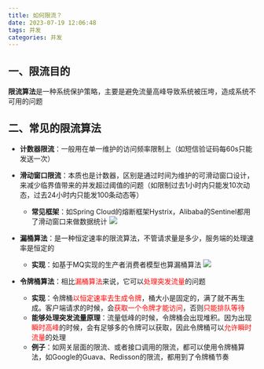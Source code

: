 ```yaml
---
title: 如何限流？
date: 2023-07-19 12:06:48
tags: 并发
categories: 并发
---
```


## 一、限流目的
**限流算法**是一种系统保护策略，主要是避免流量高峰导致系统被压垮，造成系统不可用的问题

## 二、常见的限流算法
* **计数器限流**：一般用在单一维护的访问频率限制上（如短信验证码每60s只能发送一次）
* **滑动窗口限流**：本质也是计数器，区别是通过时间为维护的可滑动窗口设计，来减少临界值带来的并发超过阈值的问题（如限制过去1小时内只能发10次动态，过去24小时内只能发100条动态等）
  * **常见框架**：如Spring Cloud的熔断框架Hystrix，Alibaba的Sentinel都用了滑动窗口来做数据统计
![](/images/限流算法-滑动窗口.png)
      
* **漏桶算法**：是一种恒定速率的限流算法，不管请求量是多少，服务端的处理速率是恒定的
  * **实现**：如基于MQ实现的生产者消费者模型也算漏桶算法
  ![](/images/限流算法-漏桶.png)
    
* **令牌桶算法**：相比<font color=red>漏桶算法</font>来说，它可以<font color=red>处理突发流量</font>的问题
  * **实现**：令牌桶<font color=red>以恒定速率去生成令牌</font>，桶大小是固定的，满了就不再生成。客户端请求的时候，会<font color=red>获取一个令牌才能访问</font>，否则<font color=red>只能排队等待</font>
  * **能够处理突发流量原理**：流量低峰的时候，令牌桶会出现堆积。因为出现<font color=red>瞬时高峰</font>的时候，会有足够多的令牌可以获取，因此令牌桶可以<font color=red>允许瞬时流量</font>的处理
  * **例子**：如网关层面的限流、或者接口调用的限流，都可以使用令牌桶算法，如Google的Guava、Redisson的限流，都用到了令牌桶节奏